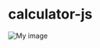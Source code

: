# calculator-js

![My image](jgg88.github.com/calculator-js/tree/master/assets/images/screenshot.png)